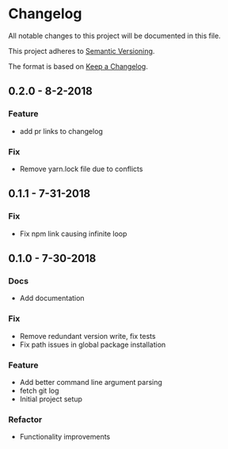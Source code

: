 # Changelog
All notable changes to this project will be documented in this file.

This project adheres to [Semantic Versioning](http://semver.org/).

The format is based on [Keep a Changelog](http://keepachangelog.com/).

## 0.2.0 - 8-2-2018

### Feature
  - add pr links to changelog
### Fix
  - Remove yarn.lock file due to conflicts


## 0.1.1 - 7-31-2018

### Fix
  - Fix npm link causing infinite loop


## 0.1.0 - 7-30-2018

### Docs
  - Add documentation
### Fix
  - Remove redundant version write, fix tests
  - Fix path issues in global package installation
### Feature
  - Add better command line argument parsing
  - fetch git log
  - Initial project setup
### Refactor
  - Functionality improvements

